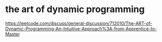 # the art of dynamic programming
https://leetcode.com/discuss/general-discussion/712010/The-ART-of-Dynamic-Programming-An-Intuitive-Approach%3A-from-Apprentice-to-Master